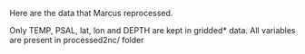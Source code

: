 Here are the data that Marcus reprocessed.

Only TEMP, PSAL, lat, lon and DEPTH are kept in gridded* data.
All variables are present in processed2nc/ folder
